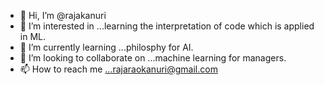 - 👋 Hi, I’m @rajakanuri
- 👀 I’m interested in ...learning the interpretation of code which is applied in ML.
- 🌱 I’m currently learning ...philosphy for AI.
- 💞️ I’m looking to collaborate on ...machine learning for managers.
- 📫 How to reach me ...rajaraokanuri@gmail.com

<!---
rajakanuri/rajakanuri is a ✨ special ✨ repository because its `README.md` (this file) appears on your GitHub profile.
You can click the Preview link to take a look at your changes.
--->
